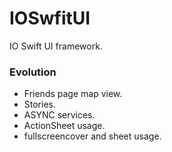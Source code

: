 # IOSwfitUI

IO Swift UI framework.

### Evolution
- Friends page map view.
- Stories.
- ASYNC services.
- ActionSheet usage.
- fullscreencover and sheet usage.
